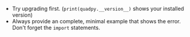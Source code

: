 * Try upgrading first. (`print(quadpy.__version__)` shows your installed version)
* Always provide an complete, minimal example that shows the error. Don't forget the
  `import` statements.
